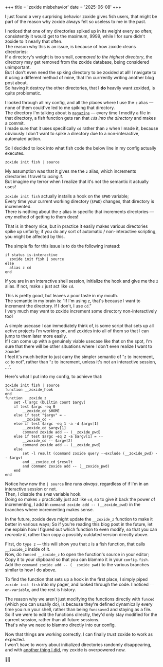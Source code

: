 +++
title = 'zoxide misbehavior'
date = '2025-06-08'
+++

I just found a very surprising behavior zoxide gives fish users, that might be part of the reason why zoxide always felt so useless to me in the past.

I noticed that one of my directories spiked up in its weight every so often; consistently it would get to the maximum, 9999, while I for sure didn't zoxide to it nearly that often. \
The reason why this is an issue, is because of how zoxide cleans directories: \
If a directory's weight is too small, *compared to the highest directory*, the directory may get removed from the zoxide database, being considered unimportant. \
But I don't even need the spiking directory to be zoxided at all! I navigate to it using a different method of mine, that I'm currrently writing another blog post about. \
So having it destroy the other directories, that I **do** heavily want zoxided, is quite problematic.

I looked through all my config, and all the places where I use the `z` alias — none of them could've led to me spiking that directory. \
The directory I'm talking about is [`magazine`](@/magazines.md) — every time I modify a file in that directory, a fish function gets ran that *`cd`s into the directory* and makes a commit. \
I made sure that it uses specifically `cd` rather than `z` when I made it, because obviously I don't want to spike a directory due to a non-interactive, automated action.

So I decided to look into what fish code the below line in my config actually executes.
```fish
zoxide init fish | source
```

My assumption was that it gives me the `z` alias, which increments directories I travel to *using it*. \
But imagine my terror when I realize that it's not the semantic it actually uses!

`zoxide init fish` actually installs a hook on the `$PWD` variable; \
Every time your current working directory (`$PWD`) changes, that directory is incremented. \
There is nothing about the `z` alias in specific that increments directories — *any* method of getting to them does!

That is in theory nice, but in practice it easily makes various directories spike up unfairly; if you do any sort of automatic / non-interactive scripting, you might be affected by this.

The simple fix for this issue is to do the following instead:
```fish
if status is-interactive
  zoxide init fish | source
else
  alias z cd
end
```
If you are in an interactive shell session, initialize the hook and give me the `z` alias. If not, make `z` just act like `cd`.

This is pretty good, but leaves a poor taste in my mouth. \
The semantic in my brain is: “If I'm using `z`, that's because I want to increment the directory. If I don't, I use `cd`.” \
I very much may want to zoxide increment some directory non-interactively too!

A simple usecase I can immediately think of, is some script that sets up all active projects I'm working on, and zoxides into all of them so that I can jump to them later more easily. \
If I can come up with a genuinely viable usecase like that on the spot, I'm sure that there will be other situations where I don't even realize I want to zoxide! \
I feel it's much better to just carry the simpler semantic of “`z` to increment, `cd` to not”, rather than “`z` to increment, unless it's not an interactive session, …”.

Here's what I put into my config, to achieve that:
```fish
zoxide init fish | source
function __zoxide_hook
end
function __zoxide_z
    set -l argc (builtin count $argv)
    if test $argc -eq 0
        __zoxide_cd $HOME
    else if test "$argv" = -
        __zoxide_cd -
    else if test $argc -eq 1 -a -d $argv[1]
        __zoxide_cd $argv[1]
        command zoxide add -- (__zoxide_pwd)
    else if test $argc -eq 2 -a $argv[1] = --
        __zoxide_cd -- $argv[2]
        command zoxide add -- (__zoxide_pwd)
    else
        set -l result (command zoxide query --exclude (__zoxide_pwd) -- $argv)
        and __zoxide_cd $result
        and command zoxide add -- (__zoxide_pwd)
    end
end
```

Notice how now the `| source` line runs *always*, regardless of if I'm in an interactive session or not. \
Then, I disable the `$PWD` variable hook. \
Doing so makes `z` practically just act like `cd`, so to give it back the power of incrementing, I add in `command zoxide add -- (__zoxide_pwd)` in the branches where incrementing makes sense.

In the future, zoxide devs might update the `__zoxide_z` function to make it better in various ways; So if you're reading this blog post in the future, let me explain how I figured out which function to even modify, so that you can *recreate it*, rather than copy a possibly outdated version directly above.

First, do `type z` — this will show you that `z` is a fish function, that calls `__zoxide_z` inside of it. \
Now, do `funced __zoxide_z` to open the function's source in your editor; Copy it to your clipboard so that you can blammo it in your `config.fish`. \
Add the `command zoxide add -- (__zoxide_pwd)` to the various branches similar to how I do above.

To find the function that sets up a hook in the first place, I simply piped `zoxide init fish` into my pager, and looked through the code. I noticed `--on-variable`, and the rest is history.

The reason why we aren't just modifying the functions directly with `funced` (which you can usually do), is because they're defined dynamically every time you run your shell, rather than being `funcsave`d and staying as a file. \
So if we were to edit the functions directly, they'd only stay modified for the current session, rather than all future sessions. \
That's why we need to blammo directly into our config.

Now that things are working correctly, I can finally *trust* zoxide to work as expected. \
I won't have to worry about initialized directories randomly disappearing, and with [another thing I did](@/optimizing-paths/index.md), my zoxide is overpowered now.

🍐🚀
